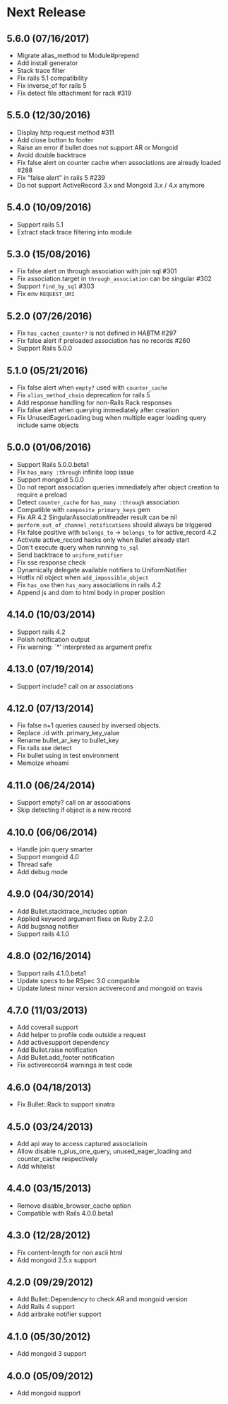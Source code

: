 # Next Release

## 5.6.0 (07/16/2017)

* Migrate alias_method to Module#prepend
* Add install generator
* Stack trace filter
* Fix rails 5.1 compatibility
* Fix inverse_of for rails 5
* Fix detect file attachment for rack #319

## 5.5.0 (12/30/2016)

* Display http request method #311
* Add close button to footer
* Raise an error if bullet does not support AR or Mongoid
* Avoid double backtrace
* Fix false alert on counter cache when associations are already loaded #288
* Fix "false alert" in rails 5 #239
* Do not support ActiveRecord 3.x and Mongoid 3.x / 4.x anymore

## 5.4.0 (10/09/2016)

* Support rails 5.1
* Extract stack trace filtering into module

## 5.3.0 (15/08/2016)

* Fix false alert on through association with join sql #301
* Fix association.target in `through_association` can be singular #302
* Support `find_by_sql` #303
* Fix env `REQUEST_URI`

## 5.2.0 (07/26/2016)

* Fix `has_cached_counter?` is not defined in HABTM #297
* Fix false alert if preloaded association has no records #260
* Support Rails 5.0.0

## 5.1.0 (05/21/2016)

* Fix false alert when `empty?` used with `counter_cache`
* Fix `alias_method_chain` deprecation for rails 5
* Add response handling for non-Rails Rack responses
* Fix false alert when querying immediately after creation
* Fix UnusedEagerLoading bug when multiple eager loading query include same objects

## 5.0.0 (01/06/2016)

* Support Rails 5.0.0.beta1
* Fix `has_many :through` infinite loop issue
* Support mongoid 5.0.0
* Do not report association queries immediately after object creation to
  require a preload
* Detect `counter_cache` for `has_many :through` association
* Compatible with `composite_primary_keys` gem
* Fix AR 4.2 SingularAssociation#reader result can be nil
* `perform_out_of_channel_notifications` should always be triggered
* Fix false positive with `belongs_to` -> `belongs_to` for active\_record 4.2
* Activate active\_record hacks only when Bullet already start
* Don't execute query when running `to_sql`
* Send backtrace to `uniform_notifier`
* Fix sse response check
* Dynamically delegate available notifiers to UniformNotifier
* Hotfix nil object when `add_impossible_object`
* Fix `has_one` then `has_many` associations in rails 4.2
* Append js and dom to html body in proper position

## 4.14.0 (10/03/2014)

* Support rails 4.2
* Polish notification output
* Fix warning: `*' interpreted as argument prefix

## 4.13.0 (07/19/2014)

* Support include? call on ar associations

## 4.12.0 (07/13/2014)

* Fix false n+1 queries caused by inversed objects.
* Replace .id with .primary_key_value
* Rename bullet_ar_key to bullet_key
* Fix rails sse detect
* Fix bullet using in test environment
* Memoize whoami

## 4.11.0 (06/24/2014)

* Support empty? call on ar associations
* Skip detecting if object is a new record

## 4.10.0 (06/06/2014)

* Handle join query smarter
* Support mongoid 4.0
* Thread safe
* Add debug mode

## 4.9.0 (04/30/2014)

* Add Bullet.stacktrace_includes option
* Applied keyword argument fixes on Ruby 2.2.0
* Add bugsnag notifier
* Support rails 4.1.0

## 4.8.0 (02/16/2014)

* Support rails 4.1.0.beta1
* Update specs to be RSpec 3.0 compatible
* Update latest minor version activerecord and mongoid on travis

## 4.7.0 (11/03/2013)

* Add coverall support
* Add helper to profile code outside a request
* Add activesupport dependency
* Add Bullet.raise notification
* Add Bullet.add_footer notification
* Fix activerecord4 warnings in test code

## 4.6.0 (04/18/2013)

* Fix Bullet::Rack to support sinatra

## 4.5.0 (03/24/2013)

* Add api way to access captured associatioin
* Allow disable n_plus_one_query, unused_eager_loading and counter_cache respectively
* Add whitelist

## 4.4.0 (03/15/2013)

* Remove disable_browser_cache option
* Compatible with Rails 4.0.0.beta1

## 4.3.0 (12/28/2012)

* Fix content-length for non ascii html
* Add mongoid 2.5.x support

## 4.2.0 (09/29/2012)

* Add Bullet::Dependency to check AR and mongoid version
* Add Rails 4 support
* Add airbrake notifier support

## 4.1.0 (05/30/2012)

* Add mongoid 3 support

## 4.0.0 (05/09/2012)

* Add mongoid support
